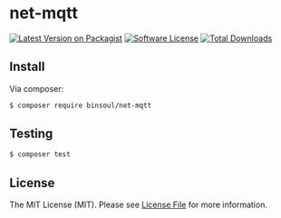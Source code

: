 # net-mqtt

[![Latest Version on Packagist][ico-version]][link-packagist]
[![Software License][ico-license]](LICENSE.md)
[![Total Downloads][ico-downloads]][link-downloads]

## Install

Via composer:

``` bash
$ composer require binsoul/net-mqtt
```

## Testing

``` bash
$ composer test
```

## License

The MIT License (MIT). Please see [License File](LICENSE.md) for more information.

[ico-version]: https://img.shields.io/packagist/v/binsoul/net-mqtt.svg?style=flat-square
[ico-license]: https://img.shields.io/badge/license-MIT-brightgreen.svg?style=flat-square
[ico-downloads]: https://img.shields.io/packagist/dt/binsoul/net-mqtt.svg?style=flat-square

[link-packagist]: https://packagist.org/packages/binsoul/net-mqtt
[link-downloads]: https://packagist.org/packages/binsoul/net-mqtt
[link-author]: https://github.com/binsoul
